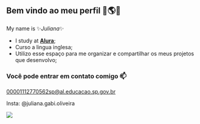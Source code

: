 ## Bem vindo ao meu perfil 💟🌎😍

My name is ✨_Juliana_✨

- I study at **[Alura](https://ww.alura.com.br)**;
- Curso a lingua inglesa;
- Utilizo esse espaço para me organizar e compartilhar os meus projetos que desenvolvo;

### Você pode entrar em contato comigo 📫 

00001112770562sp@al.educacao.sp.gov.br

Insta: @juliana.gabi.oliveira

![](https://media1.tenor.com/m/4lgW8L1KAO4AAAAC/arquitecto.gif)



